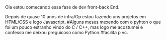 
Ola estou comecando essa fase de dev front-back End.

Depois de quase 10 anos de infra/Op estou fazendo uns projetos em HTML/CSS e logo Javascript,
#Alguns meses mexendo com o pyhton o que foi um pouco estranho vindo do C / C++, mas logo me acostumei e confesso me deixou preguicoso como Python #facilita p vc.









